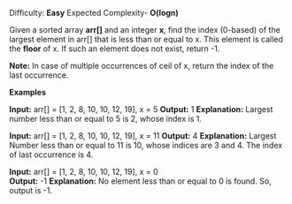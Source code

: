 Difficulty: **Easy**  Expected Complexity- **O(logn)**

Given a sorted array **arr[]** and an integer **x**, find the index (0-based) of the largest element in arr[] that is less than or equal to x. This element is called the **floor** of x. If such an element does not exist, return -1.

**Note:** In case of multiple occurrences of ceil of x, return the index of the last occurrence.

**Examples**

**Input:** arr[] = [1, 2, 8, 10, 10, 12, 19], x = 5
**Output:** 1
**Explanation:** Largest number less than or equal to 5 is 2, whose index is 1.

**Input:** arr[] = [1, 2, 8, 10, 10, 12, 19], x = 11
**Output:** 4
**Explanation:** Largest Number less than or equal to 11 is 10, whose indices are 3 and 4. The index of last occurrence is 4.  

**Input:** arr[] = [1, 2, 8, 10, 10, 12, 19], x = 0  
**Output:** -1
**Explanation:** No element less than or equal to 0 is found. So, output is -1.